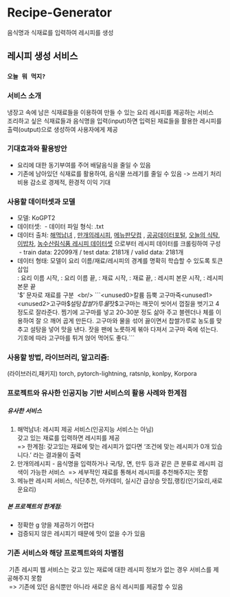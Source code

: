 # Recipe-Generator
음식명과 식재료를 입력하여 레시피를 생성

## 레시피 생성 서비스

### **`오늘 뭐 먹지?`**

### 서비스 소개
냉장고 속에 남은 식재료들을 이용하여 만들 수 있는 요리 레시피를 제공하는 서비스<br/>
조리하고 싶은 식재료들과 음식명을 입력(input)하면 입력된 재료들을 활용한 레시피를 출력(output)으로 생성하여 사용자에게 제공

### 기대효과와 활용방안 
- 요리에 대한 동기부여를 주어 배달음식을 줄일 수 있음
- 기존에 남아있던 식재료를 활용하여, 음식물 쓰레기를 줄일 수 있음 -> 쓰레기 처리비용 감소로 경제적, 환경적 이익 기대


### 사용할 데이터셋과 모델
- 모델: KoGPT2      
- 데이터셋:  - 데이터 파일 형식: .txt  
- 데이터 출처: [해먹남녀](https://haemukja.com/) , [만개의레시피](https://www.10000recipe.com/), [메뉴판닷컴](https://www.menupan.com/) , [공공데이터포털](https://www.data.go.kr/), [오늘의 식탁](https://wtable.co.kr/store), [이밥차](https://2bob.co.kr/), [농수산림식품 레시피 데이터셋](https://kadx.co.kr/product/detail/0c5ec800-4fc2-11eb-8b6e-e776ccea3964) 으로부터 레시피 데이터를 크롤링하여 구성
 - train data: 22099개 / test data: 2181개 / valid data: 2181개 
- 데이터 형태: 모델이 요리 이름/재료/레시피의 경계를 명확히 학습할 수 있도록 토큰 삽입  <br/>                       <unused0> : 요리 이름 시작, <unused1> : 요리 이름 끝, <unused2>: 재료 시작, <unused3>: 재료 끝, <unused4>: 레시피 본문 시작, <unused5>: 레시피 본문 끝  <br/>
'$’ 문자로 재료를 구분  <br/>                        
```<unused0>칼륨 듬뿍 고구마죽<unused1><unused2>고구마$설탕$찹쌀$가루$물$잣$<unused3><unused4>고구마는 깨끗이 씻어서 껍질을 벗기고 4 정도로 잘라준다. 찜기에 고구마를 넣고 20-30분 정도 삶아 주고 블렌더나 체를 이용하여 잘 으 깨어 곱게 만든다. 고구마와 물을 섞어 끓이면서 찹쌀가루로 농도를 맞추고 설탕을 넣어 맛을 낸다. 잣을 팬에 노릇하게 볶아 다져서 고구마 죽에 섞는다. 기호에 따라 고구마를 튀겨 얹어 먹어도 좋다.<unused5>```

### 사용할 방법, 라이브러리, 알고리즘: 
(라이브러리,패키지) torch, pytorch-lightning, ratsnlp, konlpy, Korpora

### 프로젝트와 유사한 인공지능 기반 서비스의 활용 사례와 한계점 
##### 유사한 서비스
1. 해먹남녀: 레시피 제공 서비스(인공지능 서비스는 아님)       
    갖고 있는 재료를 입력하면 레시피를 제공       
    => 한계점: 갖고있는 재료에 맞는 레시피가 없다면 ‘조건에 맞는 레시피가 0개 있습니다.’ 라는 결과물이 출력 
2. 만개의레시피 -  음식명을 입력하거나 국/탕, 면, 만두 등과 같은 큰 분류로 레시피 검색이 가능한 서비스
    => 세부적인 재료를 통해서 레시피를 추천해주지는 못함
3. 메뉴판
   레시피 서비스, 식단추천, 아카데미, 실시간 급상승 맛집,랭킹(인기요리,새로운요리) 

##### 본 프로젝트의 한계점: 
- 정확한 g 양을 제공하기 어렵다
- 검증되지 않은 레시피기 때문에 맛이 없을 수가 있음

### 기존 서비스와 해당 프로젝트와의 차별점
 기존 레시피 웹 서비스는 갖고 있는 재료에 대한 레시피 정보가 없는 경우 서비스를 제공해주지 못함<br/>
 => 기존에 있던 음식뿐만 아니라 새로운 음식 레시피를 제공할 수 있음 
